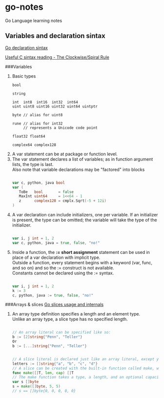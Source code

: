 # go-notes

Go Language learning notes

## Variables and declaration sintax
[Go declaration sintax](http://blog.golang.org/gos-declaration-syntax)

[Useful C sintax reading - The Clockwise/Spiral Rule](http://c-faq.com/decl/spiral.anderson.html)

###Variables
1. Basic types  
   ```
   bool

   string

   int  int8  int16  int32  int64
   uint uint8 uint16 uint32 uint64 uintptr

   byte // alias for uint8

   rune // alias for int32
        // represents a Unicode code point

   float32 float64

   complex64 complex128
   ```  
2. A var statement can be at package or function level.  
3. The var statement declares a list of variables; as in function argument lists, the type is last.  
   Also note that variable declarations may be "factored" into blocks
   ```Go
   
   var c, python, java bool  
   var (
	  ToBe   bool       = false
	  MaxInt uint64     = 1<<64 - 1
	  z      complex128 = cmplx.Sqrt(-5 + 12i)
   )
   
   ```  
4. A var declaration can include initializers, one per variable. If an initializer is present, the type can be omitted; the variable will take the type of the initializer.  
   ```Go
   
   var i, j int = 1, 2  
   var c, python, java = true, false, "no!"
   ```  
5. Inside a function, the **:= short assignment** statement can be used in place of a var declaration with implicit type.  
   Outside a function, every statement begins with a keyword (var, func, and so on) and so the := construct is not available.  
   Constants cannot be declared using the := syntax.  
   ```Go
   
   var i, j int = 1, 2  
   k := 3  
   c, python, java := true, false, "no!"
   ```

###Arrays & slices
[Go slices usage and internals](http://blog.golang.org/go-slices-usage-and-internals)  
1. An array type definition specifies a length and an element type.  
   Unlike an array type, a slice type has no specified length.  
   ```Go
   
   // An array literal can be specified like so:  
   b := [2]string{"Penn", "Teller"}  
   Or  
   b := [...]string{"Penn", "Teller"}
   ```  
   ```Go
   
   // A slice literal is declared just like an array literal, except you leave out the element count:    
   letters := []string{"a", "b", "c", "d"}  
   // A slice can be created with the built-in function called make, which has the signature,  
   func make([]T, len, cap) []T  
   // The make function takes a type, a length, and an optional capacity. When called, make allocates an array and returns a slice that refers to that array.  
   var s []byte
   s = make([]byte, 5, 5)
   // s == []byte{0, 0, 0, 0, 0}
   ```  
